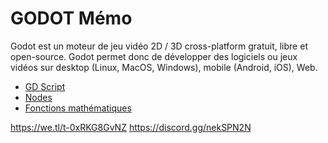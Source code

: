 # GODOT Mémo

Godot est un moteur de jeu vidéo 2D / 3D cross-platform gratuit, libre et open-source. 
Godot permet donc de développer des logiciels ou jeux vidéos 
sur desktop (Linux, MacOS, Windows), 
mobile (Android, iOS), 
Web.

- [GD Script](./GDSCRIPT.md)
- [Nodes](./NODES.md)
- [Fonctions mathématiques](./MATH.md)


https://we.tl/t-0xRKG8GvNZ
https://discord.gg/nekSPN2N
